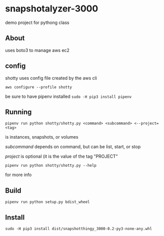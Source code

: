 # snapshotalyzer-3000
demo project for pythong class

## About

uses boto3 to manage aws ec2

## config

shotty uses config file created by the aws cli

`aws configure --profile shotty`

be sure to have pipenv installed
`sudo -H pip3 install pipenv`

## Running

`pipenv run python shotty/shotty.py <command> <subcommand> <--project=<tag>`

*<command>* is instances, snapshots, or volumes

*subcommand* depends on command, but can be list, start, or stop

*project* is optional (it is the value of the tag "PROJECT"

`pipenv run python shotty/shotty.py --help`

for more info

## Build

`pipenv run python setup.py bdist_wheel`

## Install

`sudo -H pip3 install dist/snapshotthingy_3000-0.2-py3-none-any.whl`

